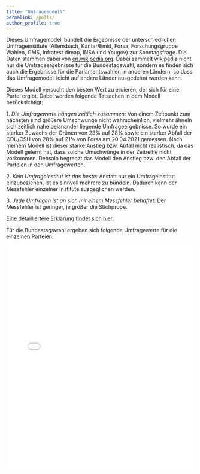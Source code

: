 ```yaml
---
title: "Umfragemodell"
permalink: /polls/
author_profile: true
---
```


Dieses Umfragemodell bündelt die Ergebnisse der unterschiedlichen Umfrageinstitute (Allensbach, Kantar/Emid, Forsa, Forschungsgruppe Wahlen, GMS, Infratest dimap, INSA und Yougov) zur Sonntagsfrage. Die Daten stammen dabei von [en.wikipedia.org](https://en.wikipedia.org/wiki/Opinion_polling_for_the_2021_German_federal_election). Dabei sammelt wikipedia nicht nur die Umfrageergebnisse für die Bundestagswahl, sondern es finden sich auch die Ergebnisse für die Parlamentswahlen in anderen Ländern, so dass das Umfragemodell leicht auf andere Länder ausgedehnt werden kann.

Dieses Modell versucht den besten Wert zu eruieren, der sich für eine Partei ergibt. Dabei werden folgende Tatsachen in dem Modell berücksichtigt:

1\. *Die Umfragewerte hängen zeitlich zusammen*: Von einem Zeitpunkt zum nächsten sind größere Umschwünge nicht wahrscheinlich, vielmehr ähneln sich zeitlich nahe beianander liegende Umfrageergebnisse. So wurde ein starker Zuwachs der Grünen von 23% auf 28% sowie ein starker Abfall der CDU/CSU von 28% auf 21% von Forsa am 20.04.2021 gemessen. Nach meinem Modell ist dieser starke Anstieg bzw. Abfall nicht realistisch, da das Modell gelernt hat, dass solche Umschwünge in der Zeitreihe nicht vorkommen. Dehsalb begrenzt das Modell den Anstieg bzw. den Abfall der Parteien in den Umfragewerten.

2\. *Kein Umfrageinstitut ist das beste*: Anstatt nur ein Umfrageinstitut einzubeziehen, ist es sinnvoll mehrere zu bündeln. Dadurch kann der Messfehler einzelner Institute ausgeglichen werden.

3\. *Jede Umfragen ist an sich mit einem Messfehler behaftet*: Der Messfehler ist geringer, je größer die Stichprobe.

[Eine detailliertere Erklärung findet sich hier.](%7B%%20link%20_pages/polls/polls_formula.md%20%%7D)


Für die Bundestagswahl ergeben sich folgende Umfragewerte für die einzelnen Parteien:

<iframe src="/plots/polls.html" height="600px" width="100%" style="border:none;">

</iframe>
